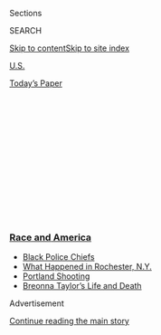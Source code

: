 <div id="app">

<div>

<div>

<div>

<div class="NYTAppHideMasthead css-1q2w90k e1suatyy0">

<div class="section css-ui9rw0 e1suatyy2">

<div class="css-eph4ug er09x8g0">

<div class="css-6n7j50">

</div>

<span class="css-1dv1kvn">Sections</span>

<div class="css-10488qs">

<span class="css-1dv1kvn">SEARCH</span>

</div>

[Skip to content](#site-content)[Skip to site
index](#site-index)

</div>

<div id="masthead-section-label" class="css-1wr3we4 eaxe0e00">

[U.S.](https://www.nytimes3xbfgragh.onion/section/us)

</div>

<div class="css-10698na e1huz5gh0">

</div>

</div>

<div id="masthead-bar-one" class="section hasLinks css-15hmgas e1csuq9d3">

<div class="css-uqyvli e1csuq9d0">

</div>

<div class="css-1uqjmks e1csuq9d1">

</div>

<div class="css-9e9ivx">

[](https://myaccount.nytimes3xbfgragh.onion/auth/login?response_type=cookie&client_id=vi)

</div>

<div class="css-1bvtpon e1csuq9d2">

[Today’s
Paper](https://www.nytimes3xbfgragh.onion/section/todayspaper)

</div>

</div>

</div>

</div>

<div data-aria-hidden="false">

<div id="site-content" data-role="main">

<div>

<div class="css-1aor85t" style="opacity:0.000000001;z-index:-1;visibility:hidden">

<div class="css-1hqnpie">

<div class="css-epjblv">

<span class="css-17xtcya">[U.S.](/section/us)</span><span class="css-x15j1o">|</span><span class="css-fwqvlz">Here’s
What We Know About What Happened in
Portland</span>

</div>

<div class="css-k008qs">

<div class="css-1iwv8en">

<span class="css-18z7m18"></span>

<div>

</div>

</div>

<span class="css-1n6z4y">https://nyti.ms/3lH9LCq</span>

<div class="css-1705lsu">

<div class="css-4xjgmj">

<div class="css-4skfbu" data-role="toolbar" data-aria-label="Social Media Share buttons, Save button, and Comments Panel with current comment count" data-testid="share-tools">

  - 
  - 
  - 
  - 
    
    <div class="css-6n7j50">
    
    </div>

  - 

</div>

</div>

</div>

</div>

</div>

</div>

<div class="css-13pd83m">

<div class="css-l9svim">

### [<span class="css-pa1jbp"><span class="css-1rxm0ex">Race and</span><span class="css-1rxm0ex"> America</span></span>](https://www.nytimes3xbfgragh.onion/news-event/george-floyd-protests-minneapolis-new-york-los-angeles?name=styln-george-floyd&region=TOP_BANNER&block=storyline_menu_recirc&action=click&pgtype=Article&impression_id=75b95320-f52b-11ea-953b-e7f6208efedb&variant=undefined)

  - <span class="css-1qkutce">[Black Police
    Chiefs](https://www.nytimes3xbfgragh.onion/2020/09/11/us/black-police-chiefs-reform.html?name=styln-george-floyd&region=TOP_BANNER&block=storyline_menu_recirc&action=click&pgtype=Article&impression_id=75b95321-f52b-11ea-953b-e7f6208efedb&variant=undefined)</span>
  - <span class="css-1qkutce">[What Happened in Rochester,
    N.Y.](https://www.nytimes3xbfgragh.onion/2020/09/04/nyregion/rochester-police-daniel-prude.html?name=styln-george-floyd&region=TOP_BANNER&block=storyline_menu_recirc&action=click&pgtype=Article&impression_id=75b95322-f52b-11ea-953b-e7f6208efedb&variant=undefined)</span>
  - <span class="css-1qkutce">[Portland
    Shooting](https://www.nytimes3xbfgragh.onion/2020/08/30/us/portland-shooting-explained.html?name=styln-george-floyd&region=TOP_BANNER&block=storyline_menu_recirc&action=click&pgtype=Article&impression_id=75b97a30-f52b-11ea-953b-e7f6208efedb&variant=undefined)</span>
  - <span class="css-1qkutce">[Breonna Taylor’s Life and
    Death](https://www.nytimes3xbfgragh.onion/2020/08/30/us/breonna-taylor-police-killing.html?name=styln-george-floyd&region=TOP_BANNER&block=storyline_menu_recirc&action=click&pgtype=Article&impression_id=75b97a31-f52b-11ea-953b-e7f6208efedb&variant=undefined)</span>

</div>

</div>

<div id="top-wrapper" class="css-1sy8kpn">

<div id="top-slug" class="css-l9onyx">

Advertisement

</div>

[Continue reading the main
story](#after-top)

<div class="ad top-wrapper" style="text-align:center;height:100%;display:block;min-height:250px">

<div id="top" class="place-ad" data-position="top" data-size-key="top">

</div>

</div>

<div id="after-top">

</div>

</div>

<div>

<div id="sponsor-wrapper" class="css-1hyfx7x">

<div id="sponsor-slug" class="css-19vbshk">

Supported by

</div>

[Continue reading the main
story](#after-sponsor)

<div id="sponsor" class="ad sponsor-wrapper" style="text-align:center;height:100%;display:block">

</div>

<div id="after-sponsor">

</div>

</div>

<div class="css-186x18t">

</div>

<div class="css-1vkm6nb ehdk2mb0">

# Here’s What We Know About What Happened in Portland

</div>

A man was shot and killed after supporters of President Trump clashed
with counterprotesters.

<div class="css-79elbk" data-testid="photoviewer-wrapper">

<div class="css-z3e15g" data-testid="photoviewer-wrapper-hidden">

</div>

<div class="css-1a48zt4 ehw59r15" data-testid="photoviewer-children">

![<span class="css-16f3y1r e13ogyst0" data-aria-hidden="true">On
Saturday night, a caravan of supporters of President Trump traveled
through Portland, Ore., and clashed with counterprotesters. A man was
shot and killed during the
unrest.</span><span class="css-cnj6d5 e1z0qqy90" itemprop="copyrightHolder"><span class="css-1ly73wi e1tej78p0">Credit...</span><span><span>Mason
Trinca for The New York
Times</span></span></span>](https://static01.graylady3jvrrxbe.onion/images/2020/08/30/multimedia/30xp-portland-explainer-pix1/merlin_176360802_a52c771f-7a65-4b58-9422-02d5d1618422-articleLarge.jpg?quality=75&auto=webp&disable=upscale)

</div>

</div>

<div class="css-18e8msd">

<div class="css-vp77d3 epjyd6m0">

<div class="css-1baulvz">

By [<span class="css-1baulvz last-byline" itemprop="name">Bryan
Pietsch</span>](https://www.nytimes3xbfgragh.onion/by/bryan-pietsch)

</div>

</div>

  - 
    
    <div class="css-ld3wwf e16638kd2">
    
    Published Aug. 30, 2020Updated Sept. 4,
    2020
    
    </div>

  - 
    
    <div class="css-4xjgmj">
    
    <div class="css-pvvomx" data-role="toolbar" data-aria-label="Social Media Share buttons, Save button, and Comments Panel with current comment count" data-testid="share-tools">
    
      - 
      - 
      - 
      - 
        
        <div class="css-6n7j50">
        
        </div>
    
      - 
    
    </div>
    
    </div>

</div>

<div class="css-mdjrty">

[Leer en
español](https://www.nytimes3xbfgragh.onion/es/2020/09/01/espanol/estados-unidos/protestas-portland-tiroteo.html "Read in Spanish")

</div>

</div>

<div class="section meteredContent css-1r7ky0e" name="articleBody" itemprop="articleBody">

<div class="css-1fanzo5 StoryBodyCompanionColumn">

<div class="css-53u6y8">

  - ***Update:*** *Law enforcement agents* [*killed a
    suspect*](https://www.nytimes3xbfgragh.onion/2020/09/03/us/michael-reinoehl-arrest-portland-shooting.html?action=click&module=Top%20Stories&pgtype=Homepage)
    *in the* [*shooting death of a right-wing
    activist*](https://www.nytimes3xbfgragh.onion/2020/08/30/us/portland-trump-rally-shooting.html)
    *in Portland, Ore.* [*Here’s what we
    know.*](https://www.nytimes3xbfgragh.onion/2020/09/04/us/michael-forest-reinoehl-portland.html)

[Portland](https://www.nytimes3xbfgragh.onion/2020/09/03/us/michael-reinoehl-arrest-portland-shooting.html),
Ore., has had nightly protests since the killing of George Floyd in
Minneapolis.

On Saturday night, a caravan of supporters of President Trump traveled
through the city, clashing with counterprotesters. A man was [shot and
killed during the
unrest](https://www.nytimes3xbfgragh.onion/2020/09/04/us/michael-forest-reinoehl-portland.html).

Here’s what we know so far.

**What happened in Portland?**

Supporters of the president gathered on Saturday at a shopping center a
few miles southeast of Portland. The caravan of hundreds of trucks [then
traveled](https://www.youtube.com/watch?v=9FvCW_nesXs) on freeways
skirting the center of the city. Most were flying “Trump 2020” or [thin
blue
line](https://www.themarshallproject.org/2020/06/08/the-short-fraught-history-of-the-thin-blue-line-american-flag)
flags, which are commonly associated with support for the police and
often seen as antithetical to the Black Lives Matter movement. Some of
the trucks diverted into the downtown.

The caravan clashed with counterprotesters at times. [People shot
paintball guns from
trucks](https://www.nytimes3xbfgragh.onion/2020/08/30/us/portland-trump-rally-shooting.html?action=click&module=Top%20Stories&pgtype=Homepage)
and protesters threw objects at them. Some conflicts
erupted<span class="css-8l6xbc evw5hdy0"> </span>into fistfights. A
[video](https://twitter.com/stillgray/status/1299932147973677057?s=20)
showed a small group in the street, where gunfire erupts and a man
collapses.

Chief Chuck Lovell of the Portland police said that the caravan
stretched for miles and that there were pockets of violence. The police
tried to take precautionary measures to prevent vehicles from making
their way downtown.

</div>

</div>

<div class="css-1fanzo5 StoryBodyCompanionColumn">

<div class="css-53u6y8">

“We have limited resources,” Chief Lovell said at a news conference on
Sunday. “We can’t be everywhere at the same time.”

Portland police officers heard reports of gunfire shortly before 9 p.m.
local time and found a man with a gunshot wound to the chest, the police
said.

Medical responders determined that the man was dead, the police said.

Officials asked people to not jump to conclusions about what had
happened and to stay away from Portland as some have expressed a desire
to seek retribution.

**Who was the man who died?**

The Portland Police Bureau said in a statement on Monday that the man
had been [identified as Aaron J.
Danielson](https://www.nytimes3xbfgragh.onion/live/2020/08/31/us/trump-vs-biden/the-police-identified-the-man-who-was-shot-and-killed-in-portland-and-said-no-arrests-have-been-made),
39, of Portland.

Mr. Danielson was a member of the far-right group Patriot Prayer, and
was wearing a hat with the group’s insignia. Members of the group have
clashed with protesters in the past. The group says it seeks to combat
“corruption, big government and tyranny, using God for strength and
the power of love,” [according to its Facebook
page](https://www.facebookcorewwwi.onion/PatriotPrayerUSA/about/?ref=page_internal),
which has more than 40,000 followers.

</div>

</div>

<div class="css-1fanzo5 StoryBodyCompanionColumn">

<div class="css-53u6y8">

A Patriot Prayer leader, Joey Gibson, said on Sunday that the man was a
good friend and a supporter of the group, but he did not offer further
details.

**Do we know who the gunman was?**

The police have not released information about who fired the shots.

Chief Lovell said on Sunday that the police were “working diligently to
find and apprehend the individual or individuals responsible.”

The police said on Sunday that they had concluded an investigation of
the shooting scene and asked witnesses or those with video of the
episode to contact detectives.

**What else has been happening in Portland?**

Protests have occurred nightly in the city since the killing of George
Floyd in May.

In recent weeks, right- and left-wing groups have clashed. On Aug. 22, a
demonstration outside the U.S. courthouse in Portland [turned
violent](https://www.nytimes3xbfgragh.onion/2020/08/22/us/portland-protests.html?action=click&module=RelatedLinks&pgtype=Article)
as right-wing demonstrators, including Proud Boys members, clashed with
Black Lives Matter protesters. Objects were thrown, paintballs were
fired and shouting turned to shoving and punching.

The city is no stranger to demonstrations that devolve into chaos, often
stoked by conflicts with the police or between opposing groups.

In 2016, protests over Mr. Trump’s
[election](https://www.nytimes3xbfgragh.onion/live/2020/08/31/us/trump-vs-biden)
[were
marred](https://www.nytimes3xbfgragh.onion/2016/11/12/us/trump-protests-election-portland.html)
by vandalism and fires. The unrest was labeled a riot by the police, who
deployed pepper spray and rubber “distraction devices” against the
crowd.

</div>

</div>

<div class="css-1fanzo5 StoryBodyCompanionColumn">

<div class="css-53u6y8">

In August 2018, Mr. Gibson led a demonstration that drew hundreds of
Patriot Prayer supporters, many from outside the state, [The Oregonian
reported](https://www.oregonlive.com/portland/2018/08/protests_converge_in_portland.html).
Counterprotesters were ordered by the police to disperse before officers
deployed flash-bang grenades and shoved counterprotesters out of the
street.

Last month, camouflaged [federal
agents](https://www.nytimes3xbfgragh.onion/2020/07/25/us/portland-federal-legal-jurisdiction-courts.html)
were sent to the city, against the wishes of the local authorities.

**What has President Trump said about the situation?**

Mr. Trump has not spoken specifically about the shooting death in
Portland, but on Sunday morning he retweeted a message that said
Portland “needs to be federalized at this point.”

Mr. Trump [added to the
message](https://twitter.com/realDonaldTrump/status/1300025245626228736?s=20):
“The National Guard is Ready, Willing and Able. All the Governor has to
do is call\!”

In [another
tweet](https://twitter.com/realDonaldTrump/status/1300010374855524352?s=20),
Mr. Trump said the “big backlash going on in Portland cannot be
unexpected.” He called Portland’s mayor, Ted Wheeler, “incompetent” and
“a FOOL,” adding that “the people of Portland won’t put up with no
safety any longer.”

On Sunday afternoon, the mayor sharply criticized Mr. Trump, saying the
president wanted Mr. Wheeler to “stop the violence that you helped
create.”

“Do you wonder, Mr. President, why this is the first time in decades
that Americans have seen this level of violence?” Mr. Wheeler said.
“It’s you who have created the hate and the division.”

</div>

</div>

<div class="css-1fanzo5 StoryBodyCompanionColumn">

<div class="css-53u6y8">

Mr. Wheeler said the caravan was “supported and energized” by Mr. Trump.

“I’d appreciate that either the president support us or he stay the hell
out of the way,” Mr. Wheeler said.

Christina Morales contributed reporting.

</div>

</div>

<div>

</div>

</div>

<div>

</div>

<div>

</div>

<div>

</div>

<div>

<div id="bottom-wrapper" class="css-1ede5it">

<div id="bottom-slug" class="css-l9onyx">

Advertisement

</div>

[Continue reading the main
story](#after-bottom)

<div id="bottom" class="ad bottom-wrapper" style="text-align:center;height:100%;display:block;min-height:90px">

</div>

<div id="after-bottom">

</div>

</div>

</div>

</div>

</div>

## Site Index

<div>

</div>

## Site Information Navigation

  - [© <span>2020</span> <span>The New York Times
    Company</span>](https://help.nytimes3xbfgragh.onion/hc/en-us/articles/115014792127-Copyright-notice)

<!-- end list -->

  - [NYTCo](https://www.nytco.com/)
  - [Contact
    Us](https://help.nytimes3xbfgragh.onion/hc/en-us/articles/115015385887-Contact-Us)
  - [Work with us](https://www.nytco.com/careers/)
  - [Advertise](https://nytmediakit.com/)
  - [T Brand Studio](http://www.tbrandstudio.com/)
  - [Your Ad
    Choices](https://www.nytimes3xbfgragh.onion/privacy/cookie-policy#how-do-i-manage-trackers)
  - [Privacy](https://www.nytimes3xbfgragh.onion/privacy)
  - [Terms of
    Service](https://help.nytimes3xbfgragh.onion/hc/en-us/articles/115014893428-Terms-of-service)
  - [Terms of
    Sale](https://help.nytimes3xbfgragh.onion/hc/en-us/articles/115014893968-Terms-of-sale)
  - [Site
    Map](https://spiderbites.nytimes3xbfgragh.onion)
  - [Help](https://help.nytimes3xbfgragh.onion/hc/en-us)
  - [Subscriptions](https://www.nytimes3xbfgragh.onion/subscription?campaignId=37WXW)

</div>

</div>

</div>

</div>
